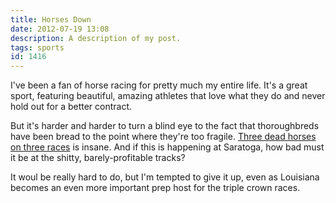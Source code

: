 ```yaml
---
title: Horses Down
date: 2012-07-19 13:08
description: A description of my post.
tags: sports
id: 1416
---
```

I've been a fan of horse racing for pretty much my entire life. It's a great sport, featuring beautiful, amazing athletes that love what they do and never hold out for a better contract. 

But it's harder and harder to turn a blind eye to the fact that thoroughbreds have been bread to the point where they're too fragile. <a href="http://deadspin.com/5927454/saratoga-opens-with-three-dead-horses-on-the-first-day" target="_blank">Three dead horses on three races</a> is insane. And if this is happening at Saratoga, how bad must it be at the shitty, barely-profitable tracks?

It woul be really hard to do, but I'm tempted to give it up, even as Louisiana becomes an even more important prep host for the triple crown races.